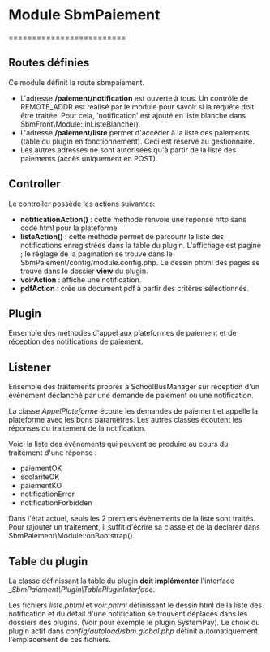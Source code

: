 # Module SbmPaiement
=========================

## Routes définies

Ce module définit la route sbmpaiement. 

* L'adresse **/paiement/notification** est ouverte à tous. Un contrôle de REMOTE_ADDR est réalisé par le module pour savoir si la requête doit être traitée.
Pour cela, 'notification' est ajouté en liste blanche dans SbmFront\Module::inListeBlanche().
* L'adresse **/paiement/liste** permet d'accéder à la liste des paiements (table du plugin en fonctionnement). Ceci est réservé au gestionnaire.
* Les autres adresses ne sont autorisées qu'à partir de la liste des paiements (accès uniquement en POST).

## Controller

Le controller possède les actions suivantes:

* **notificationAction()** : cette méthode renvoie une réponse http sans code html pour la plateforme
* **listeAction()** : cette méthode permet de parcourir la liste des notifications enregistrées dans la table du plugin. L'affichage est paginé ; le réglage de la pagination se trouve dans le SbmPaiement/config/module.config.php. Le dessin phtml des pages se trouve dans le dossier **view** du plugin.
* **voirAction** : affiche une notification.
* **pdfAction** : crée un document pdf à partir des critères sélectionnés.

## Plugin

Ensemble des méthodes d'appel aux plateformes de paiement et de réception des notifications de paiement.

## Listener

Ensemble des traitements propres à SchoolBusManager sur réception d'un évènement déclanché par une demande de paiement ou une notification.

La classe _AppelPlateforme_ écoute les demandes de paiement et appelle la plateforme avec les bons paramètres.
Les autres classes écoutent les réponses du traitement de la notification.

Voici la liste des évènements qui peuvent se produire au cours du traitement d'une réponse :

* paiementOK
* scolariteOK
* paiementKO
* notificationError
* notificationForbidden

Dans l'état actuel, seuls les 2 premiers évènements de la liste sont traités. Pour rajouter un traitement, il suffit d'écrire sa classe et de la déclarer dans SbmPaiement\Module::onBootstrap().

## Table du plugin

La classe définissant la table du plugin **doit implémenter** l'interface __SbmPaiement\Plugin\TablePluginInterface_.

Les fichiers _liste.phtml_ et _voir.phtml_ définissant le dessin html de la liste des notification et du détail d'une notification se trouvent déplacés dans les dossiers des plugins. (Voir pour exemple le plugin SystemPay). Le choix du plugin actif dans _config/autoload/sbm.global.php_ définit automatiquement l'emplacement de ces fichiers.